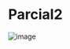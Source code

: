 # Parcial2
![image](https://github.com/eliasp4/Parcial2/assets/151665811/97b0eecb-6049-4198-b4d4-cb2b0ed2e5da)
